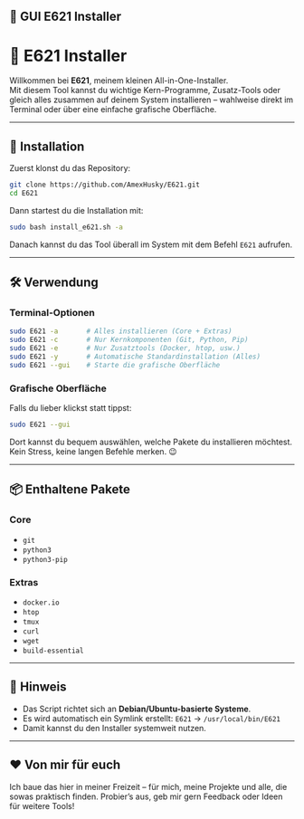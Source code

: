 ## 📄 GUI E621 Installer 

# 🦊 E621 Installer

Willkommen bei **E621**, meinem kleinen All-in-One-Installer.  
Mit diesem Tool kannst du wichtige Kern-Programme, Zusatz-Tools oder gleich alles zusammen auf deinem System installieren – wahlweise direkt im Terminal oder über eine einfache grafische Oberfläche.

---

## 🚀 Installation

Zuerst klonst du das Repository:

```bash
git clone https://github.com/AmexHusky/E621.git
cd E621
````

Dann startest du die Installation mit:

```bash
sudo bash install_e621.sh -a
```

Danach kannst du das Tool überall im System mit dem Befehl `E621` aufrufen.

---

## 🛠️ Verwendung

### Terminal-Optionen

```bash
sudo E621 -a       # Alles installieren (Core + Extras)
sudo E621 -c       # Nur Kernkomponenten (Git, Python, Pip)
sudo E621 -e       # Nur Zusatztools (Docker, htop, usw.)
sudo E621 -y       # Automatische Standardinstallation (Alles)
sudo E621 --gui    # Starte die grafische Oberfläche
```

### Grafische Oberfläche

Falls du lieber klickst statt tippst:

```bash
sudo E621 --gui
```

Dort kannst du bequem auswählen, welche Pakete du installieren möchtest.
Kein Stress, keine langen Befehle merken. 😉

---

## 📦 Enthaltene Pakete

### Core

* `git`
* `python3`
* `python3-pip`

### Extras

* `docker.io`
* `htop`
* `tmux`
* `curl`
* `wget`
* `build-essential`

---

## 📝 Hinweis

* Das Script richtet sich an **Debian/Ubuntu-basierte Systeme**.
* Es wird automatisch ein Symlink erstellt:
  `E621` → `/usr/local/bin/E621`
* Damit kannst du den Installer systemweit nutzen.

---

## ❤️ Von mir für euch

Ich baue das hier in meiner Freizeit – für mich, meine Projekte und alle, die sowas praktisch finden.
Probier’s aus, geb mir gern Feedback oder Ideen für weitere Tools!

